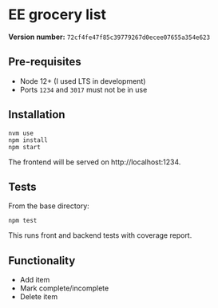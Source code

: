 # EE grocery list

**Version number:** `72cf4fe47f85c39779267d0ecee07655a354e623`

## Pre-requisites

- Node 12+ (I used LTS in development)
- Ports `1234` and `3017` must not be in use

## Installation

```
nvm use
npm install
npm start
```

The frontend will be served on http://localhost:1234.

## Tests

From the base directory:

```
npm test
```

This runs front and backend tests with coverage report.

## Functionality

- Add item
- Mark complete/incomplete
- Delete item
